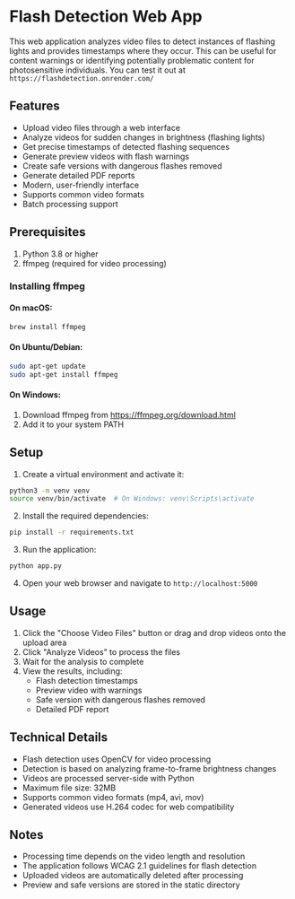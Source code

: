 # Flash Detection Web App

This web application analyzes video files to detect instances of flashing lights and provides timestamps where they occur. This can be useful for content warnings or identifying potentially problematic content for photosensitive individuals. You can test it out at `https://flashdetection.onrender.com/`

## Features

- Upload video files through a web interface
- Analyze videos for sudden changes in brightness (flashing lights)
- Get precise timestamps of detected flashing sequences
- Generate preview videos with flash warnings
- Create safe versions with dangerous flashes removed
- Generate detailed PDF reports
- Modern, user-friendly interface
- Supports common video formats
- Batch processing support

## Prerequisites

1. Python 3.8 or higher
2. ffmpeg (required for video processing)

### Installing ffmpeg

#### On macOS:
```bash
brew install ffmpeg
```

#### On Ubuntu/Debian:
```bash
sudo apt-get update
sudo apt-get install ffmpeg
```

#### On Windows:
1. Download ffmpeg from https://ffmpeg.org/download.html
2. Add it to your system PATH

## Setup

1. Create a virtual environment and activate it:
```bash
python3 -m venv venv
source venv/bin/activate  # On Windows: venv\Scripts\activate
```

2. Install the required dependencies:
```bash
pip install -r requirements.txt
```

3. Run the application:
```bash
python app.py
```

4. Open your web browser and navigate to `http://localhost:5000`

## Usage

1. Click the "Choose Video Files" button or drag and drop videos onto the upload area
2. Click "Analyze Videos" to process the files
3. Wait for the analysis to complete
4. View the results, including:
   - Flash detection timestamps
   - Preview video with warnings
   - Safe version with dangerous flashes removed
   - Detailed PDF report

## Technical Details

- Flash detection uses OpenCV for video processing
- Detection is based on analyzing frame-to-frame brightness changes
- Videos are processed server-side with Python
- Maximum file size: 32MB
- Supports common video formats (mp4, avi, mov)
- Generated videos use H.264 codec for web compatibility

## Notes

- Processing time depends on the video length and resolution
- The application follows WCAG 2.1 guidelines for flash detection
- Uploaded videos are automatically deleted after processing
- Preview and safe versions are stored in the static directory 
